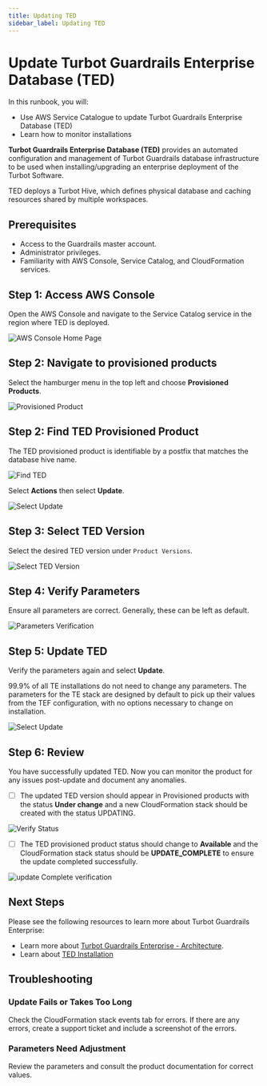 ```yaml
---
title: Updating TED
sidebar_label: Updating TED
---
```


# Update Turbot Guardrails Enterprise Database (TED)

In this runbook, you will:
- Use AWS Service Catalogue to update Turbot Guardrails Enterprise Database (TED)
- Learn how to monitor installations

**Turbot Guardrails Enterprise Database (TED)** provides an automated configuration and management of Turbot Guardrails database infrastructure to be used when installing/upgrading an enterprise deployment of the Turbot Software.

TED deploys a Turbot Hive, which defines physical database and caching resources shared by multiple workspaces.


## Prerequisites

- Access to the Guardrails master account.
- Administrator privileges.
- Familiarity with AWS Console, Service Catalog, and CloudFormation services.

## Step 1: Access AWS Console

Open the AWS Console and navigate to the Service Catalog service in the region where TED is deployed.

![AWS Console Home Page](/images/docs/guardrails/runbooks/enterprise-install/update-ted/ted-update-aws-console.png)

## Step 2: Navigate to provisioned products

Select the hamburger menu in the top left and choose **Provisioned Products**.

![Provisioned Product](/images/docs/guardrails/runbooks/enterprise-install/update-ted/ted-update-service-catalog.png)

## Step 2: Find TED Provisioned Product

The TED provisioned product is identifiable by a postfix that matches the database hive name.

![Find TED](/images/docs/guardrails/runbooks/enterprise-install/update-ted/update-ted-find-ted.png)

Select **Actions** then select **Update**.

![Select Update](/images/docs/guardrails/runbooks/enterprise-install/update-ted/update-ted-actions-update.png)

## Step 3: Select TED Version

Select the desired TED version under `Product Versions`.

![Select TED Version](/images/docs/guardrails/runbooks/enterprise-install/update-ted/update-ted-select-version.png)

## Step 4: Verify Parameters

Ensure all parameters are correct. Generally, these can be left as default.

![Parameters Verification](/images/docs/guardrails/runbooks/enterprise-install/update-ted/update-ted-verify-parameters.png)

## Step 5: Update TED

Verify the parameters again and select **Update**.

99.9% of all TE installations do not need to change any parameters. The parameters for the TE stack are designed by default to pick up their values from the TEF configuration, with no options necessary to change on installation.

![Select Update](/images/docs/guardrails/runbooks/enterprise-install/update-ted/update-ted-select-update.png)

## Step 6: Review

You have successfully updated TED. Now you can monitor the product for any issues post-update and document any anomalies.

- [ ] The updated TED version should appear in Provisioned products with the status **Under change** and a new CloudFormation stack should be created with the status UPDATING.

![Verify Status](/images/docs/guardrails/runbooks/enterprise-install/update-ted/update-ted-verify-status.png)

- [ ] The TED provisioned product status should change to **Available** and the CloudFormation stack status should be **UPDATE_COMPLETE** to ensure the update completed successfully.

![update Complete verification](/images/docs/guardrails/runbooks/enterprise-install/update-ted/update-ted-update-complete.png)

## Next Steps

Please see the following resources to learn more about Turbot Guardrails Enterprise:

- Learn more about [Turbot Guardrails Enterprise - Architecture](https://turbot.com/guardrails/docs/enterprise/architecture).
- Learn about [TED Installation](https://turbot.com/guardrails/docs/enterprise/installation/ted-installation)

## Troubleshooting

### Update Fails or Takes Too Long

Check the CloudFormation stack events tab for errors. If there are any errors, create a support ticket and include a screenshot of the errors.

### Parameters Need Adjustment

Review the parameters and consult the product documentation for correct values.
